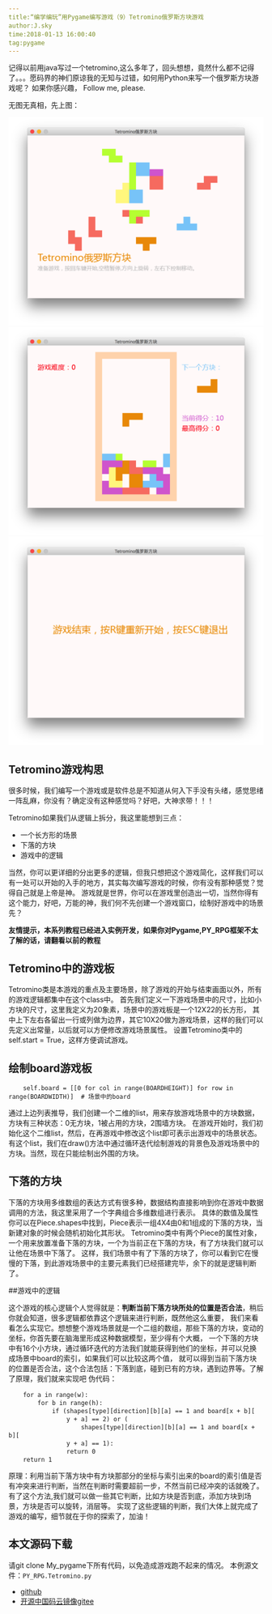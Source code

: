 ```yaml
---
title:“编学编玩”用Pygame编写游戏（9）Tetromino俄罗斯方块游戏
author:J.sky
time:2018-01-13 16:00:40
tag:pygame
---
```


记得以前用java写过一个tetromino,这么多年了，回头想想，竟然什么都不记得了。。。愿码界的神们原谅我的无知与过错，如何用Python来写一个俄罗斯方块游戏呢？
如果你感兴趣， Follow me, please.

无图无真相，先上图：

![输入图片说明](assets/images/media/upload/2018/01/Snip20180113_31.png)
![输入图片说明](assets/images/media/upload/2018/01/Snip20180113_32.png)
![输入图片说明](assets/images/media/upload/2018/01/Snip20180113_33.png)

## Tetromino游戏构思

很多时候，我们编写一个游戏或是软件总是不知道从何入下手没有头绪，感觉思绪一阵乱麻，你没有？确定没有这种感觉吗？好吧，大神求带！！！

Tetromino如果我们从逻辑上拆分，我这里能想到三点：

+ 一个长方形的场景
+ 下落的方块
+ 游戏中的逻辑

当然，你可以更详细的分出更多的逻辑，但我只想把这个游戏简化，这样我们可以有一处可以开始的入手的地方，其实每次编写游戏的时候，你有没有那种感觉？觉得自己就是上帝是神。
游戏就是世界，你可以在游戏里创造出一切，当然你得有这个能力，好吧，万能的神，我们何不先创建一个游戏窗口，绘制好游戏中的场景先？

**友情提示，本系列教程已经进入实例开发，如果你对Pygame,PY_RPG框架不太了解的话，请翻看以前的教程**

## Tetromino中的游戏板

Tetromino类是本游戏的重点及主要场景，除了游戏的开始与结束画面以外，所有的游戏逻辑都集中在这个class中。
首先我们定义一下游戏场景中的尺寸，比如小方块的尺寸，这里我定义为20象素，场景中的游戏板是一个12X22的长方形，
其中上下左右各留出一行或列做为边界，其它10X20做为游戏场景，这样的我们可以先定义出常量，以后就可以方便修改游戏场景属性。
设置Tetromino类中的self.start = True，这样方便调试游戏。

## 绘制board游戏板

        self.board = [[0 for col in range(BOARDHEIGHT)] for row in range(BOARDWIDTH)]  # 场景中的board

通过上边列表推导，我们创建一个二维的list，用来存放游戏场景中的方块数据，方块有三种状态：0无方块，1被占用的方块，2围墙方块。
在游戏开始时，我们初始化这个二维list，然后，在再游戏中修改这个list即可表示出游戏中的场景状态。
有这个list，我们在draw()方法中通过循环迭代绘制游戏的背景色及游戏场景中的方块。当然，现在只能绘制出外围的方块。

## 下落的方块

下落的方块用多维数组的表达方式有很多种，数据结构直接影响到你在游戏中数据调用的方法，我这里采用了一个字典组合多维数组进行表示。
具体的数值及属性你可以在Piece.shapes中找到，Piece表示一组4X4由0和1组成的下落的方块，当新建对象的时候会随机初始化其形状。
Tetromino类中有两个Piece的属性对象，一个用来放置准备下落的方块，一个为当前正在下落的方块，有了方块我们就可以让他在场景中下落了。
这样，我们场景中有了下落的方块了，你可以看到它在慢慢的下落，到此游戏场景中的主要元素我们已经搭建完毕，余下的就是逻辑判断了。

##游戏中的逻辑

这个游戏的核心逻辑个人觉得就是：**判断当前下落方块所处的位置是否合法**，稍后你就会知道，很多逻辑都依靠这个逻辑来进行判断，既然他这么重要，
我们来看看怎么实现它。想想整个游戏场景就是一个二组的数组，那些下落的方块，变动的坐标，你首先要在脑海里形成这种数据模型，至少得有个大概，
一个下落的方块中有16个小方块，通过循环迭代的方法我们就能获得到他们的坐标，并可以兑换成场景中board的索引，如果我们可以比较这两个值，
就可以得到当前下落方块的位置是否合法，这个合法包括：下落到底，碰到已有的方块，遇到边界等。了解了原理，我们就来实现吧
伪代码：


        for a in range(w):
            for b in range(h):
                if (shapes[type][direction][b][a] == 1 and board[x + b][
                    y + a] == 2) or (
                        shapes[type][direction][b][a] == 1 and board[x + b][
                    y + a] == 1):
                    return 0
        return 1


原理：利用当前下落方块中有方块那部分的坐标与索引出来的board的索引值是否有冲突来进行判断，当然在判断时需要超前一步，不然当前已经冲突的话就晚了。
有了这个方法,我们就可以做一些其它判断，比如方块是否到底，添加方块到场景，方块是否可以旋转，消层等。
实现了这些逻辑的判断，我们大体上就完成了游戏的编写，细节就在于你的探索了，加油！

## 本文源码下载

请git clone My_pygame下所有代码，以免造成游戏跑不起来的情况。
本例源文件：`PY_RPG.Tetromino.py`

+ [github](https://github.com/bosichong/My_pygame/tree/master/PY_RPG/demo)
+ [开源中国码云镜像gitee](https://gitee.com/J_Sky/My_pygame/tree/master/PY_RPG/demo)